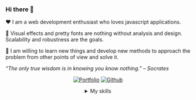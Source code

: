 <h3 class="tw-text-3xl">Hi there 👋</h3>

❤️ I am a web development enthusiast who loves javascript applications.

📐 Visual effects and pretty fonts are nothing without analysis and design. Scalability and robustness are the goals.

📕 I am willing to learn new things and develop new methods to approach the problem from other points of view and solve it.

<em>“The only true wisdom is in knowing you know nothing.” – Socrates</em>

<p class="tw-flex tw-flex-wrap tw-justify-center tw-gap-4" align="center">
 <a href="https://thiagopereiraufv.github.io" target="_blank"><img alt="Portfolio" src="https://img.shields.io/static/v1?style=for-the-badge&label=Portfolio&message=Thiago%20Pereira&color=orange"/></a>
 <a href="https://github.com/ThiagoPereiraUFV" target="_blank"><img alt="Github" src="https://img.shields.io/static/v1?style=for-the-badge&label=Github&message=ThiagoPereiraUFV&color=blue"/></a>
</p>

<details>
<summary align="center">My skills</summary>

<table class="tw-flex tw-flex-wrap tw-justify-center tw-gap-4" align="center">
 <tr>
    <th><h4 class="tw-text-2xl">📋 Language skills</h4></th>
    <th><h4 class="tw-text-2xl">💾 Backend/DB skills</h4></th>
 </tr>
 <tr>
    <td align="center">
       <img alt="JavaScript" src="https://img.shields.io/badge/javascript%20-%23323330.svg?&style=for-the-badge&logo=javascript&logoColor=%23F7DF1E"/>
       <img alt="TypeScript" src="https://img.shields.io/badge/typescript%20-%23007ACC.svg?&style=for-the-badge&logo=typescript&logoColor=white"/>
    </td>
    <td align="center">
       <img alt="NodeJS" src="https://img.shields.io/badge/node.js%20-%2343853D.svg?&style=for-the-badge&logo=node.js&logoColor=white"/>
       <img alt="NestJS" src="https://img.shields.io/badge/nestjs-%23E0234E.svg?style=for-the-badge&logo=nestjs&logoColor=white"/>
       <img alt="Strapi" src="https://img.shields.io/badge/strapi%20-%232E7EEA.svg?&style=for-the-badge&logo=strapi&logoColor=white" />
       <img alt="MongoDB" src ="https://img.shields.io/badge/MongoDB-%234ea94b.svg?&style=for-the-badge&logo=mongodb&logoColor=white"/>
       <img alt="MySQL" src="https://img.shields.io/badge/mysql-%2300f.svg?&style=for-the-badge&logo=mysql&logoColor=white"/>
       <img alt="SQLite" src ="https://img.shields.io/badge/sqlite-%2307405e.svg?&style=for-the-badge&logo=sqlite&logoColor=white"/>
       <img alt="PostgreSQL" src ="https://img.shields.io/badge/postgresql-black?style=for-the-badge&logo=postgresql"/>
    </td>
 </tr>
 <tr>
    <th><h4 class="tw-text-2xl">☁️ Hosting skills</h4></th>
    <th><h4 class="tw-text-2xl">🔨 Tools skills</h4></th>
 </tr>
 <tr>
    <td align="center">
       <img alt="DigitalOcean" src="https://img.shields.io/badge/DigitalOcean-%230167ff.svg?style=for-the-badge&logo=digitalOcean&logoColor=white"/>
       <img alt="Netlify" src="https://img.shields.io/badge/netlify-%23000000.svg?style=for-the-badge&logo=netlify&logoColor=#00C7B7"/>
       <img alt="Firebase" src="https://img.shields.io/badge/firebase-%23039BE5.svg?style=for-the-badge&logo=firebase"/>
       <img alt="Render" src="https://img.shields.io/badge/render-black?style=for-the-badge&logo=render"/>
       <img alt="Heroku" src="https://img.shields.io/badge/heroku-%23430098.svg?style=for-the-badge&logo=heroku&logoColor=white"/>
       <img alt="AWS" src="https://img.shields.io/badge/AWS-black?style=for-the-badge&logo=amazonwebservices"/>
    </td>
    <td align="center">
       <img alt="Insomnia" src="https://img.shields.io/badge/Insomnia-black?style=for-the-badge&logo=insomnia&logoColor=5849BE"/>
       <img alt="Visual Studio Code" src="https://img.shields.io/badge/Visual%20Studio%20Code-0078d7.svg?style=for-the-badge&logo=visual-studio-code&logoColor=white"/>
       <img alt="n8n" src="https://img.shields.io/badge/n8n-grey?style=for-the-badge&logo=n8n"/>
       <img alt="Selenium" src="https://img.shields.io/badge/selenium-white?style=for-the-badge&logo=selenium"/>
    </td>
 </tr>
 <tr>
    <th><h4 class="tw-text-2xl">📚 AI skills</h4></th>
    <th><h4 class="tw-text-2xl">📚 Extra skills</h4></th>
 </tr>
 <tr>
    <td align="center">
       <img alt="GPT" src="https://img.shields.io/badge/gpt-black?style=for-the-badge&logo=openai"/>
       <img alt="Hugging face" src="https://img.shields.io/badge/huggingface-white?style=for-the-badge&logo=huggingface"/>
    </td>
    <td align="center">
       <img alt="Yarn" src="https://img.shields.io/badge/yarn-%232C8EBB.svg?style=for-the-badge&logo=yarn&logoColor=white"/>
       <img alt="NPM" src="https://img.shields.io/badge/NPM-%23000000.svg?style=for-the-badge&logo=npm&logoColor=white"/>
       <img alt="ngrok" src="https://img.shields.io/badge/ngrok-darkblue?style=for-the-badge&logo=ngrok"/>
       <img alt="OpenGL" src="https://img.shields.io/badge/OpenGL-%23FFFFFF.svg?style=for-the-badge&logo=opengl"/>
       <img alt="Socket.io" src="https://img.shields.io/badge/Socket.io-black?style=for-the-badge&logo=socket.io&badgeColor=010101"/>
       <img alt="JWT" src="https://img.shields.io/badge/JWT-black?style=for-the-badge&logo=JSON%20web%20tokens"/>
       <img alt="Linux" src="https://img.shields.io/badge/Linux-FCC624?style=for-the-badge&logo=linux&logoColor=black"/>
       <img alt="Windows" src="https://img.shields.io/badge/Windows-0078D6?style=for-the-badge&logo=windows&logoColor=white"/>
    </td>
 </tr>
</table>

<h4 class="tw-text-2xl">📈 My profile statistics</h4>
<a href="https://github.com/ThiagoPereiraUFV">
 <p class="tw-flex tw-flex-wrap tw-justify-center tw-gap-4" align="center">
      <img height="180em" src="http://github-readme-streak-stats.herokuapp.com?user=ThiagoPereiraUFV&theme=algolia"/>
      <img height="180em" src="https://github-readme-stats-eight-theta.vercel.app/api/top-langs/?username=ThiagoPereiraUFV&layout=compact&langs_count=8&theme=algolia"/>
      <img height="180em" src="https://github-readme-stats-eight-theta.vercel.app/api?username=ThiagoPereiraUFV&show_icons=true&theme=algolia&count_private=true"/>
 </p>
</a>
</details>
